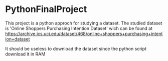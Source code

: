 # PythonFinalProject

This project is a python approch for studying a dataset. The studied dataset is 'Online Shoppers Purchasing Intention Dataset' wich can be found at https://archive.ics.uci.edu/dataset/468/online+shoppers+purchasing+intention+dataset  

It should be useless to download the dataset since the python script download it in RAM

